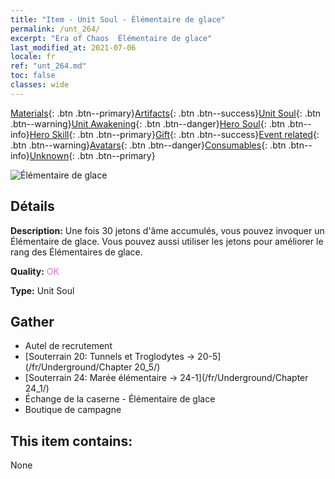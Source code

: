 ```yaml
---
title: "Item - Unit Soul - Élémentaire de glace"
permalink: /unt_264/
excerpt: "Era of Chaos  Élémentaire de glace"
last_modified_at: 2021-07-06
locale: fr
ref: "unt_264.md"
toc: false
classes: wide
---
```

 [Materials](/ItemsFR/){: .btn .btn--primary}[Artifacts](/ItemsFR/Artifacts/){: .btn .btn--success}[Unit Soul](/ItemsFR/UnitSoul/){: .btn .btn--warning}[Unit Awakening](/ItemsFR/UnitAwakening/){: .btn .btn--danger}[Hero Soul](/ItemsFR/HeroSoul/){: .btn .btn--info}[Hero Skill](/ItemsFR/HeroSkill/){: .btn .btn--primary}[Gift](/ItemsFR/Gift/){: .btn .btn--success}[Event related](/ItemsFR/Events/){: .btn .btn--warning}[Avatars](/ItemsFR/Avatars/){: .btn .btn--danger}[Consumables](/ItemsFR/Consumables/){: .btn .btn--info}[Unknown](/ItemsFR/Unknown/){: .btn .btn--primary}

 ![Élémentaire de glace](/images/u/ti_bingyuansu2.jpg)

## Détails
 **Description:** Une fois 30 jetons d'âme accumulés, vous pouvez invoquer un Élémentaire de glace. Vous pouvez aussi utiliser les jetons pour améliorer le rang des Élémentaires de glace.

 **Quality:** <span style="color: #DA70D6">OK</span>

 **Type:** Unit Soul

## Gather

*    Autel de recrutement 
*    [Souterrain 20: Tunnels et Troglodytes -> 20-5](/fr/Underground/Chapter 20_5/) 
*    [Souterrain 24: Marée élémentaire -> 24-1](/fr/Underground/Chapter 24_1/) 
*    Échange de la caserne - Élémentaire de glace 
*    Boutique de campagne 

## This item contains:

  None

